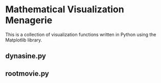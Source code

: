Mathematical Visualization Menagerie
==================================

This is a collection of visualization functions written in Python using the Matplotlib library.

dynasine.py
--------------


rootmovie.py
--------------